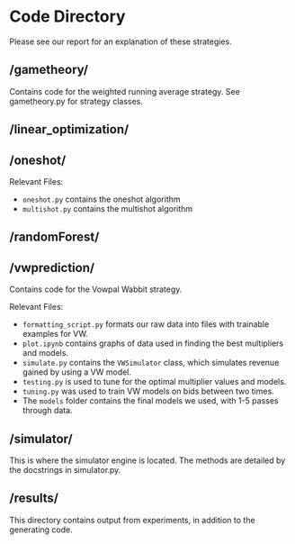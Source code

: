 # Code Directory
Please see our report for an explanation of these strategies.
## /gametheory/
Contains code for the weighted running average strategy. See gametheory.py for strategy classes.
## /linear_optimization/

## /oneshot/
Relevant Files:
* `oneshot.py` contains the oneshot algorithm 
* `multishot.py` contains the multishot algorithm
## /randomForest/

## /vwprediction/
Contains code for the Vowpal Wabbit strategy.  

Relevant Files:
* `formatting_script.py` formats our raw data into files with trainable examples for VW. 
* `plot.ipynb` contains graphs of data used in finding the best multipliers and models.
* `simulate.py` contains the `VWSimulator` class, which simulates revenue gained by using a VW model.
* `testing.py` is used to tune for the optimal multiplier values and models.
* `tuning.py` was used to train VW models on bids between two times.
* The `models` folder contains the final models we used, with 1-5 passes through data.
## /simulator/
This is where the simulator engine is located. The methods are detailed by the docstrings in simulator.py.
## /results/
This directory contains output from experiments, in addition to the generating code.
